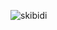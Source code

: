 ![skibidi](https://cdn.discordapp.com/attachments/888740562587516929/1267126189651136644/IMG_8389.jpg?ex=66a7a6b9&is=66a65539&hm=5f9720dc1a21840174aa0c4eb11228da290282a30dac64c20f510822590ffab3&)
